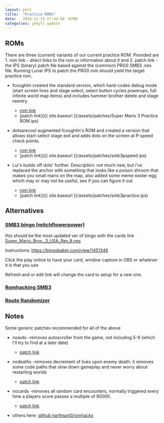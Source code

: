 ```yaml
---
layout: post
title:  "Practice ROMs"
date:   2018-11-14 17:44:50 -0700
categories: jekyll update
---
```


## ROMs

There are three (current) variants of our current practice ROM. Provided are 1. rom link - direct links to the rom or information about it
and 2. patch link - the IPS (binary) patch file based against the (common) PRG0 SMB3 .nes file. Running Lunar IPS to patch the PRG0 rom
should yield the target practice rom.

- fcoughlin created the standard version, which hard-codes debug mode (start screen lives and stage select, select button cycles powerups, full infinite world map items) and includes hammer brother delete and stage reentry.
  - [rom link](https://www.dropbox.com/s/yqgl5k0qi9si5en/Super%20Mario%203%20Practice%20ROM.nes?dl=0)
  - [patch link]({{ site.baseurl }}/assets/patches/Super Mario 3 Practice ROM.ips)

- dotsarecool augmented fcoughlin's ROM and created a version that allows start-select stage exit and adds dots on the screen at P-speed check points.
  - [rom link](http://www.dotsarecool.com/twitch/smb3pspeed.html)
  - [patch link]({{ site.baseurl }}/assets/patches/smb3pspeed.ips)

- Lui's builds off dots' further. Description: not much new, but i’ve replaced the anchor with something that looks like a poison shroom that makes you small mario on the map, also added some meme easter egg which may or may not be useful, see if you can figure it out
  - [rom link](https://cdn.discordapp.com/attachments/121413022731337732/502671645924655124/smb3practice.nes)
  - [patch link]({{ site.baseurl }}/assets/patches/smb3practice.ips)

## Alternatives

### [SMB3 bingo (mitchflowerpower)](#bingo)

this should be the most updated ver of bingo with the cards link [Super_Mario_Bros._3_USA_Rev_9.nes](https://cdn.discordapp.com/attachments/121413022731337732/396115380076281859/Super_Mario_Bros._3_USA_Rev_9.nes)

Instructions: https://bingobaker.com/view/1451346

Click the play online to have your card, window capture in OBS or whatever it is that you use

Refresh and or edit link will change the card to setup for a new one.

### [Romhacking SMB3](http://www.romhacking.net/games/750/)

### [Route Randomizer](https://sites.google.com/site/smb3randomizer/home)

## Notes

Some generic patches recommended for all of the above

- noauto -removes autoscroller from the game, not including 5-9 (which I'll try to find at a later date)
  - [patch link](https://github.com/narfman0/romhacks/blob/master/Super%20Mario%20Bros%203%20noauto.ips?raw=true)

- nodeaths -removes decrement of lives upon enemy death. it removes some code paths that slow down gameplay and never worry about restarting worlds
  - [patch link](https://github.com/narfman0/romhacks/blob/master/Super%20Mario%20Bros%203%20nodeath.ips?raw=true)

- nocards -removes all random card encounters, normally triggered every time a players score passes a multiple of 80000.
  - [patch link](https://github.com/narfman0/romhacks/blob/master/Super%20Mario%20Bros%203%20nocards.ips?raw=true)

- others here: [github narfman0/romhacks](https://github.com/narfman0/romhacks)

